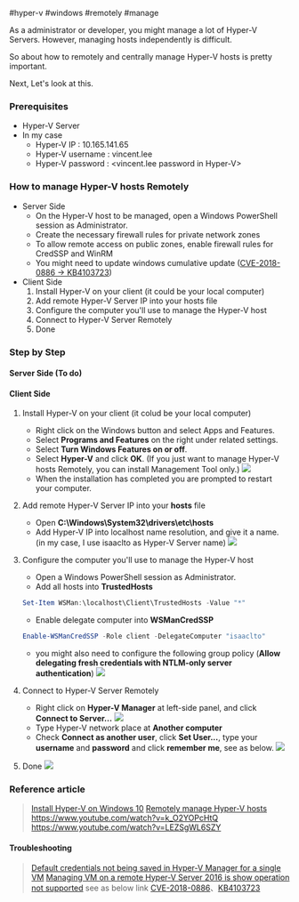 #hyper-v 
#windows
#remotely
#manage


As a administrator or developer, you might manage a lot of Hyper-V Servers. However, managing hosts independently is difficult.

So about how to remotely and centrally manage Hyper-V hosts is pretty important.

Next, Let's look at this.

### Prerequisites

* Hyper-V Server
* In my case
    * Hyper-V IP : 10.165.141.65
    * Hyper-V username : vincent.lee
    * Hyper-V password : <vincent.lee password in Hyper-V>

### How to manage Hyper-V hosts Remotely

* Server Side
    * On the Hyper-V host to be managed, open a Windows PowerShell session as Administrator.
    * Create the necessary firewall rules for private network zones
    * To allow remote access on public zones, enable firewall rules for CredSSP and WinRM
    * You might need to update windows cumulative update ([CVE-2018-0886 → KB4103723](https://catalog.update.microsoft.com/v7/site/Search.aspx?q=KB4103723))
* Client Side
    1. Install Hyper-V on your client (it could be your local computer)
    2. Add remote Hyper-V Server IP into your hosts file
    3. Configure the computer you'll use to manage the Hyper-V host
    4. Connect to Hyper-V Server Remotely
    5. Done

### Step by Step

#### Server Side (To do)

#### Client Side

1. Install Hyper-V on your client (it colud be your local computer)
    * Right click on the Windows button and select Apps and Features.
    * Select **Programs and Features** on the right under related settings.
    * Select **Turn Windows Features on or off**.
    * Select **Hyper-V** and click **OK**. (If you just want to manage Hyper-V hosts Remotely, you can install Management Tool only.)
      ![](../attachments/How%20to%20manage%20Hyper-V%20hosts%20Remotely.png)
    * When the installation has completed you are prompted to restart your computer.

2. Add remote Hyper-V Server IP into your **hosts** file
    * Open **C:\Windows\System32\drivers\etc\hosts**
    * Add Hyper-V IP into localhost name resolution, and give it a name. (in my case, I use isaaclto as Hyper-V Server name)
    ![](../attachments/How%20to%20manage%20Hyper-V%20hosts%20Remotely-1.png)

3. Configure the computer you'll use to manage the Hyper-V host
    * Open a Windows PowerShell session as Administrator.
    * Add all hosts into **TrustedHosts**
    ```powershell
    Set-Item WSMan:\localhost\Client\TrustedHosts -Value "*"
    ```
    * Enable delegate computer into **WSManCredSSP**
    ```powershell
    Enable-WSManCredSSP -Role client -DelegateComputer "isaaclto"
    ```
    * you might also need to configure the following group policy (**Allow delegating fresh credentials with NTLM-only server authentication**)
    ![](../attachments/How%20to%20manage%20Hyper-V%20hosts%20Remotely-2.png)


4. Connect to Hyper-V Server Remotely
    * Right click on **Hyper-V Manager** at left-side panel, and click **Connect to Server...**
	![](../attachments/How%20to%20manage%20Hyper-V%20hosts%20Remotely-3.png)
    * Type Hyper-V network place at **Another computer**
    * Check **Connect as another user**, click **Set User...**, type your **username** and **password** and click **remember me**, see as below.
	![](../attachments/How%20to%20manage%20Hyper-V%20hosts%20Remotely-4.png)


5. Done
![](../attachments/How%20to%20manage%20Hyper-V%20hosts%20Remotely-5.png)


### Reference article

> [Install Hyper-V on Windows 10](https://learn.microsoft.com/en-us/virtualization/hyper-v-on-windows/quick-start/enable-hyper-v)
> [Remotely manage Hyper-V hosts](https://learn.microsoft.com/en-us/windows-server/virtualization/hyper-v/manage/remotely-manage-hyper-v-hosts)
> https://www.youtube.com/watch?v=k_O2YOPcHtQ
> https://www.youtube.com/watch?v=LEZSgWL6SZY

#### Troubleshooting

> [Default credentials not being saved in Hyper-V Manager for a single VM](https://social.technet.microsoft.com/Forums/office/en-US/ab12a873-aaaa-43bb-a27d-ecec9cc6d6d4/default-credentials-not-being-saved-in-hyperv-manager-for-a-single-vm?forum=winserverhyperv)
> [Managing VM on a remote Hyper-V Server 2016 is show operation not supported](https://community.spiceworks.com/topic/2151820-managing-vm-s-on-a-remote-hyper-v-server-2016-operation-not-supported)
> see as below link
> [CVE-2018-0886](https://msrc.microsoft.com/update-guide/en-us/vulnerability/CVE-2018-0886)、[KB4103723](https://catalog.update.microsoft.com/v7/site/Search.aspx?q=KB4103723)
> 

